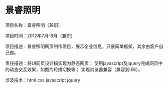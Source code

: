    
#  景睿照明
   
   
项目名称：景睿照明（兼职）

项目时间：2012年7月-8月（兼职）

项目描述：景睿照明网页制作项目，展示企业信息，只要简单框架，其余由客户自己做。

责任描述：将UI网页设计稿实现为静态网页；
使用javascript及jquery完成网页中的动态交互效果，如图片轮播切换等；
实现浏览器兼容（兼容到IE6）。

涉及技术：html css javascript jquery
